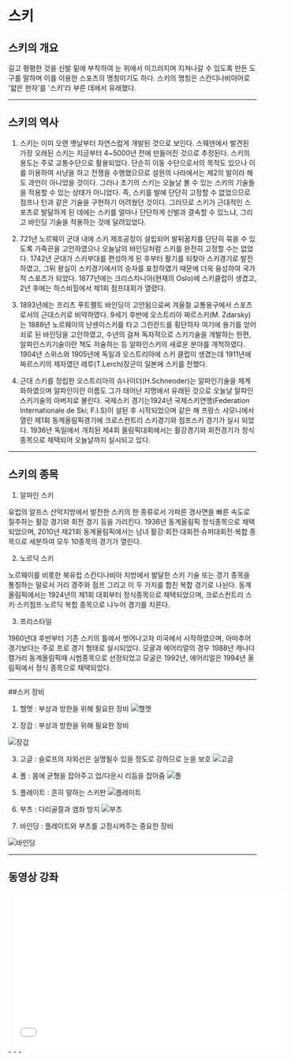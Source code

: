 # 스키
## 스키의 개요
길고 평평한 것을 신발 밑에 부착하여 눈 위에서 미끄러지며 지쳐나갈 수 있도록 만든 도구를 말하며 이를 이용한 스포츠의 명칭이기도 하다. 스키의 명칭은 스칸디나비아어로 '얇은 판자'를 '스키'라 부른 데에서 유래했다.
- - -
## 스키의 역사
1. 스키는 이미 오랜 옛날부터 자연스럽게 개발된 것으로 보인다. 스웨덴에서 발견된 가장 오래된 스키는 지금부터 4~5000년 전에 만들어진 것으로 추정된다. 스키의 용도는 주로 교통수단으로 활용되었다. 단순히 이동 수단으로서의 목적도 있으나 이를 이용하여 사냥을 하고 전쟁을 수행했으므로 설원의 나라에서는 제2의 발이라 해도 과언이 아니었을 것이다. 그러나 초기의 스키는 오늘날 볼 수 있는 스키의 기술들을 적용할 수 있는 상태가 아니었다. 즉, 스키를 발에 단단히 고정할 수 없었으므로 점프나 턴과 같은 기술을 구현하기 어려웠던 것이다. 그러므로 스키가 근대적인 스포츠로 발달하게 된 데에는 스키를 얼마나 단단하게 신발과 결속할 수 있느냐, 그리고 바인딩 기술을 적용하는 것에 달려있었다.

2. 721년 노르웨이 군대 내에 스키 제조공장이 설립되어 발뒤꿈치를 단단히 묶을 수 있도록 가죽끈을 고안하였으나 오늘날의 바인딩처럼 스키를 완전히 고정할 수는 없었다. 1742년 군대가 스키부대를 편성하게 된 후부터 활기를 되찾아 스키경기로 발전하였고, 그뒤 왕실이 스키경기에서의 승자를 표창하였기 때문에 더욱 융성하여 국가적 스포츠가 되었다. 1877년에는 크리스차니아(현재의 Oslo)에 스키클럽이 생겼고, 2년 후에는 하스비힐에서 제1회 점프대회가 열렸다.

3. 1893년에는 프리츠 푸트펠트 바인딩이 고안됨으로써 겨울철 교통용구에서 스포츠로서의 근대스키로 비약하였다. 9세기 후반에 오스트리아 짜르스키(M. Zdarsky)는 1888년 노르웨이의 난센이스키를 타고 그린란드를 횡단하자 여기에 용기를 얻어 쇠로 된 바인딩을 고안하였고, 수년의 걸쳐 독자적으로 스키기술을 개발하는 한편, 알파인스키기술이란 책도 저술하는 등 알파인스키의 새로운 분야를 개척하였다. 1904년 스위스와 1905년에 독일과 오스트리아에 스키 클럽이 생겼는데 1911년에 짜르스키의 제자였던 레루(T.Lerch)장군이 일본에 스키를 전했다.

4. 근대 스키를 정립한 오스트리아의 슈나이더(H.Schneoder)는 알파인기술을 체계화하였으며 알파인이란 이름도 그가 태어난 지명에서 유래된 것으로 오늘날 알파인 스키기술의 아버지로 불린다. 국제스키 경기는1924년 국제스키연맹(Federation Internationale de Ski; F.I.S)이 설된 후 시작되었으며 같은 해 프랑스 샤모니에서 열린 제1회 동계올림픽경기에 크로스컨트리 스키경기와 점프스키 경기가 실시 되었다. 1936년 독일에서 개최된 제4회 올림픽대회에서는 활강경기와 회전경기가 정식종목으로 채택되어 오늘날까지 실시되고 있다.
- - -
## 스키의 종목
1. 알파인 스키

유럽의 알프스 산악지방에서 발전한 스키의 한 종류로서 가파른 경사면을 빠른 속도로 질주하는 활강 경기와 회전 경기 등을 가리킨다. 1936년 동계올림픽 정식종목으로 채택되었으며, 2010년 제21회 동계올림픽에서는 남녀 활강·회전·대회전·슈퍼대회전·복합 종목으로 세분하여 모두 10종목의 경기가 열린다.

2. 노르딕 스키

노르웨이를 비롯한 북유럽 스칸디나비아 지방에서 발달한 스키 기술 또는 경기 종목을 통칭하는 말로서 거리 경주와 점프 그리고 이 두 가지를 합친 복합 경기로 나뉜다. 동계올림픽에서는 1924년의 제1회 대회부터 정식종목으로 채택되었으며, 크로스컨트리 스키·스키점프·노르딕 복합 종목으로 나누어 경기를 치른다.

3. 프리스타일

1960년대 후반부터 기존 스키의 틀에서 벗어나고자 미국에서 시작하였으며, 아마추어 경기보다는 주로 프로 경기 형태로 실시되었다. 모굴과 에어리얼의 경우 1988년 캐나다 캘거리 동계올림픽때 시범종목으로 선정되었고 모굴은 1992년, 에어리얼은 1994년 올림픽에서 정식 종목으로 채택되었다.
- - -
##스키 장비
1. 헬멧 : 부상과 방한을 위해 필요한 장비
![헬멧](http://cfile215.uf.daum.net/image/111B30455086772E15B3A5)

2. 장갑 : 부상과 방한을 위해 필요한 장비

![장갑](https://encrypted-tbn0.gstatic.com/images?q=tbn:ANd9GcSHCMV3BCfKyZBQjCcOgnvxHXO-oTbhwa5Rf4zEIK5mGWJkQBYsyCYUIw)

3. 고글 : 슬로프의 자외선은 실명될수 있을 정도로 강하므로 눈을 보호
![고글](http://cfile230.uf.daum.net/image/1301533E508678D620AAC8)

4. 폴 : 몸에 균형을 잡아주고 업/다운시 리듬을 잡아줌
![폴](http://cfile226.uf.daum.net/image/164BB64450867631083D23)

5. 플레이트 : 흔히 말하는 스키판
![플레이트](http://cfile219.uf.daum.net/image/020F1447508671AA0B9997)

6. 부츠 : 다리골절과 염좌 방지
![부츠](http://cfile215.uf.daum.net/image/125BFF4B508672DB22BDD6)

7. 바인딩 : 플레이트와 부츠를 고정시켜주는 중요한 장비

![바인딩](http://cfile221.uf.daum.net/image/1652AE4350867537231145)
- - -
## 동영상 강좌
<iframe width="560" height="315" src="//www.youtube.com/embed/B1lCTvXEJyc?list=PLM-A6z419bjIDVCVQpfevimOKN1m59UG1" frameborder="0" allowfullscreen></iframe>
- - -
